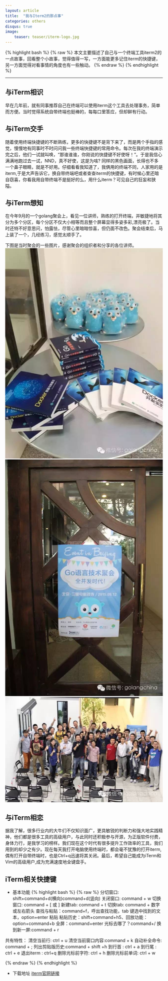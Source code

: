 ```yaml
---
layout: article
title:  "我与Iterm2的那点事"
categories: others
disqus: true
image:
    teaser: teaser/iterm-logo.jpg
---
```


{% highlight bash %}
{% raw %}
本文主要描述了自己与一个终端工具iterm2的一点故事，回看整个小故事，觉得值得一写，一方面能更多记住iterm的快捷键，另一方面觉得对看事情的角度也有一些触动。
{% endraw %}
{% endhighlight %} 

---

## 与iTerm相识

早在几年前，就有同事推荐自己在终端可以使用iterm这个工具去处理事务，简单而方便。当时觉得系统自带终端也挺棒的，每每口里答应，但却鲜有行动。

## 与iTerm交手

随着使用终端快捷键的不断熟练，更多的快捷键不是背下来了，而是两个手指的感觉，慢慢地有同事时不时问问我一些终端快捷键的常用命令。每次在我的终端演示完之后，他们一试就叫唤，“那谁谁谁，你刚说的快捷键不好使呀！”。于是我信心满满地跑过去一试，NND，真不好使，这是为啥? 同样的黑色画面，长得也不多一个鼻子眼睛，就是不好用。仔细看看我知道了，我俩用的终端不同，人家用的是iterm,于是大声告诉它，换自带终端吧或者查查iterm的快捷键，有时候心里还暗自窃喜，你看我用自带终端不是挺好的么，用什么iterm？可见自己的狂妄和狭隘。

## 与iTerm想知

在今年9月的一个golang聚会上，看见一位讲师，熟练的打开终端，并敏捷地将其分为多个分区，每个分区不仅大小相等而且整个屏幕显得多姿多彩,漂亮极了。当时还特不好意思问，怕露怯，尽管心里暗暗惊喜，但仍面不改色。聚会结束后，马上装了一个，几经练习，感觉太顺手了。

下图是当时聚会的一些图片，感谢聚会的组织者和分享的各位讲师。
![奖品图](../../images/teaser/golang1.jpg "golang小鼠")
![海报](../../images/teaser/golang2.jpg "海报")
![参会图](../../images/teaser/golang3.jpg "参会图")

## 与iTerm相恋

据我了解，很多行业内的大牛们不仅知识面广，更具敏锐的判断力和强大地实践精神，他们都是很多工具的高级用户，与此同时还积极参与开源，为正版软件付费，身体力行，是我学习的榜样。我们现在这个时代有很多提升工作效率的工具，我们用到的却少之有少。现在每天我打开电脑使用终端时，都会毫不犹豫的打开iterm,偶有打开自带终端时，也是Ctrl+q迅速将其关闭。最后，希望自己能成为iTerm和Vim的高级用户,成为充满速度地全键盘手。

## iTerm相关快捷键

- 基本功能
{% highlight bash %}
{% raw %}
分切窗口: shift+command+d(横向)command+d(竖向)
关闭窗口: command + w
切换窗口: command + [ 或 ]
新建tab: command + t
切换tab: command + 数字 或左右箭头
查找与粘贴：command+f，呼出查找功能，tab 键选中找到的文本，option+enter 粘贴
粘贴历史：shift+command+h5、回放功能：option+command+b
全屏：command+enter
光标去哪了？command+/
换到新一屏:command + r

共有特性：
清空当前行: ctrl + u
清空当前窗口内容:command + k
自动补全命令: command + ;
列出剪贴版历史:command + shift +h
到行首 : ctrl + a
到行尾 : ctrl + e
退出iterm : ctrl+q
删除光标前字符: ctrl + h
删除光标前单词: ctrl + w

{% endraw %}
{% endhighlight %}

- 下载地址
[iterm官网链接](http://iterm2.com/)


